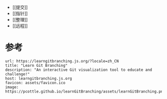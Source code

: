 - [[提交]]
- [[指针]]
- [[整理]]
- [[远程]]

# 参考

```cardlink
url: https://learngitbranching.js.org/?locale=zh_CN
title: "Learn Git Branching"
description: "An interactive Git visualization tool to educate and challenge!"
host: learngitbranching.js.org
favicon: assets/favicon.ico
image: https://pcottle.github.io/learnGitBranching/assets/learnGitBranching.png
```
